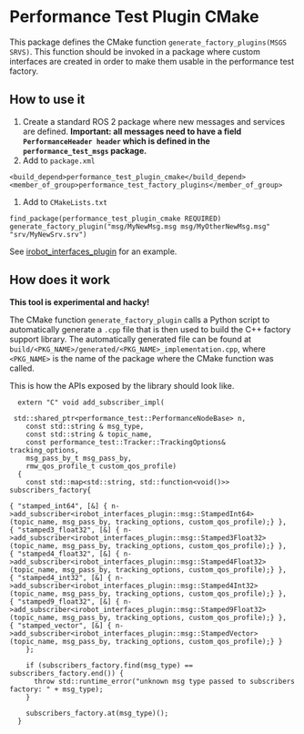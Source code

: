 # Performance Test Plugin CMake

This package defines the CMake function `generate_factory_plugins(MSGS SRVS)`.
This function should be invoked in a package where custom interfaces are created in order to make them usable in the performance test factory.

## How to use it

1. Create a standard ROS 2 package where new messages and services are defined.
**Important: all messages need to have a field `PerformanceHeader header` which is defined in the `performance_test_msgs` package.** 
1. Add to `package.xml`
```
<build_depend>performance_test_plugin_cmake</build_depend>
<member_of_group>performance_test_factory_plugins</member_of_group>
```
1. Add to `CMakeLists.txt`
```
find_package(performance_test_plugin_cmake REQUIRED)
generate_factory_plugin("msg/MyNewMsg.msg msg/MyOtherNewMsg.msg" "srv/MyNewSrv.srv")
```

See [irobot_interfaces_plugin](../irobot_interfaces_plugin) for an example.

## How does it work

**This tool is experimental and hacky!**

The CMake function `generate_factory_plugin` calls a Python script to automatically generate a `.cpp` file that is then used to build the C++ factory support library.
The automatically generated file can be found at `build/<PKG_NAME>/generated/<PKG_NAME>_implementation.cpp`, where `<PKG_NAME>` is the name of the package where the CMake function was called.

This is how the APIs exposed by the library should look like.

```
  extern "C" void add_subscriber_impl(

 std::shared_ptr<performance_test::PerformanceNodeBase> n,
    const std::string & msg_type,
    const std::string & topic_name,
    const performance_test::Tracker::TrackingOptions& tracking_options,
    msg_pass_by_t msg_pass_by,
    rmw_qos_profile_t custom_qos_profile)
  {
    const std::map<std::string, std::function<void()>> subscribers_factory{

{ "stamped_int64", [&] { n->add_subscriber<irobot_interfaces_plugin::msg::StampedInt64>(topic_name, msg_pass_by, tracking_options, custom_qos_profile);} },
{ "stamped3_float32", [&] { n->add_subscriber<irobot_interfaces_plugin::msg::Stamped3Float32>(topic_name, msg_pass_by, tracking_options, custom_qos_profile);} },
{ "stamped4_float32", [&] { n->add_subscriber<irobot_interfaces_plugin::msg::Stamped4Float32>(topic_name, msg_pass_by, tracking_options, custom_qos_profile);} },
{ "stamped4_int32", [&] { n->add_subscriber<irobot_interfaces_plugin::msg::Stamped4Int32>(topic_name, msg_pass_by, tracking_options, custom_qos_profile);} },
{ "stamped9_float32", [&] { n->add_subscriber<irobot_interfaces_plugin::msg::Stamped9Float32>(topic_name, msg_pass_by, tracking_options, custom_qos_profile);} },
{ "stamped_vector", [&] { n->add_subscriber<irobot_interfaces_plugin::msg::StampedVector>(topic_name, msg_pass_by, tracking_options, custom_qos_profile);} }
    };

    if (subscribers_factory.find(msg_type) == subscribers_factory.end()) {
      throw std::runtime_error("unknown msg type passed to subscribers factory: " + msg_type);
    }

    subscribers_factory.at(msg_type)();
  }
```
